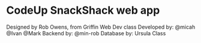# CodeUp SnackShack web app
Designed by Rob Owens, from Griffin Web Dev class
Developed by: @micah @Ivan @Mark
Backend by: @min-rob
Database by: Ursula Class